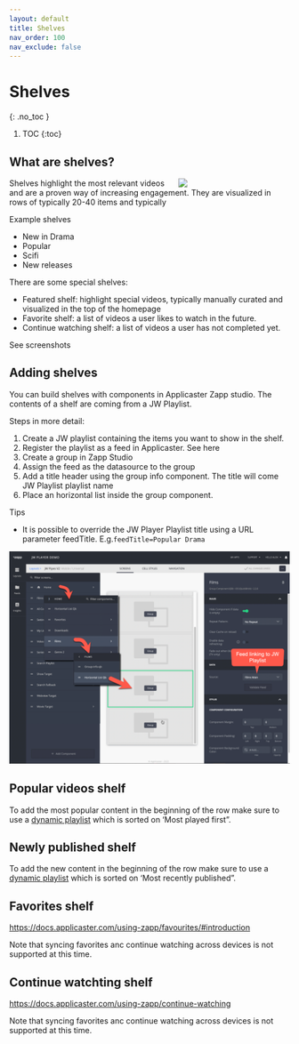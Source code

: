 ```yaml
---
layout: default
title: Shelves
nav_order: 100
nav_exclude: false
---
```

# Shelves
{: .no_toc }

1. TOC
{:toc}

## What are shelves? 
<img align="right" src="./img/shelves.png" width="200">
Shelves highlight the most relevant videos and are a proven way of increasing engagement. They are visualized in rows of typically 20-40 items and typically 

Example shelves
- New in Drama
- Popular
- Scifi
- New releases

There are some special shelves:
- Featured shelf: highlight special videos, typically manually curated and visualized in the top of the homepage
- Favorite shelf: a list of videos a user likes to watch in the future. 
- Continue watching shelf:  a list of videos a user has not completed yet. 

See screenshots

## Adding shelves
You can build shelves with components in Applicaster Zapp studio. The contents of a shelf are coming from a JW Playlist.

Steps in more detail: 
1. Create a JW playlist containing the items you want to show in the shelf.  
1. Register the playlist as a feed in Applicaster. See here
1. Create a group in Zapp Studio
1. Assign the feed as the datasource to the group
1. Add a title header using the group info component.  The title will come JW Playlist playlist name
1. Place an horizontal list inside the group component.

Tips
- It is possible to override the JW Player Playlist title using a URL parameter feedTitle. E.g.`feedTitle=Popular Drama`
<img src="./img/shelf-in-studio.png">


## Popular videos shelf 
To add the most popular content in the beginning of the row make sure to use a [dynamic playlist](https://support.jwplayer.com/articles/create-a-dynamic-playlist) which is sorted on ‘Most played first”.

## Newly published shelf
To add the new  content in the beginning of the row make sure to use a [dynamic playlist](https://support.jwplayer.com/articles/create-a-dynamic-playlist) which is sorted on ‘Most recently published”.

<!--
Because you watched’ shelf
Grab the most recently completed movie and put its MediaID in the Related videos feed.-->

## Favorites shelf 
https://docs.applicaster.com/using-zapp/favourites/#introduction 

Note that syncing favorites anc continue watching across devices is not supported at this time. 


## Continue watchting shelf 
https://docs.applicaster.com/using-zapp/continue-watching 

Note that syncing favorites anc continue watching across devices is not supported at this time. 

